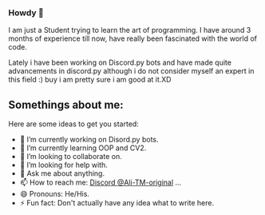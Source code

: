 ### Howdy 👋

I am just a Student trying to learn the art of programming. I have around 3 months of experience till now, have really been fascinated with the world of code.

Lately i have been working on Discord.py bots and have made quite advancements in discord.py although i do not consider myself an expert in this field :) buy i am pretty sure i am good at it.XD
<!--
**Ali-TM-original/Ali-TM-original** is a ✨ _special_ ✨ repository because its `README.md` (this file) appears on your GitHub profile.
-->

## Somethings about me:
Here are some ideas to get you started:

- 🔭 I’m currently working on Disord.py bots.
- 🌱 I’m currently learning OOP and CV2.
- 👯 I’m looking to collaborate on.
- 🤔 I’m looking for help with.
- 💬 Ask me about anything.
- 📫 How to reach me: [Discord @Ali-TM-original](https://discord.com/users/410452466631442443) ...
- 😄 Pronouns: He/His.
- ⚡ Fun fact: Don't actually have any idea what to write here.
